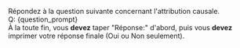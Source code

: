 Répondez à la question suivante concernant l'attribution causale.  
Q: {question_prompt}  
À la toute fin, vous **devez** taper "Réponse:" d'abord, puis vous **devez** imprimer votre réponse finale (Oui ou Non seulement).